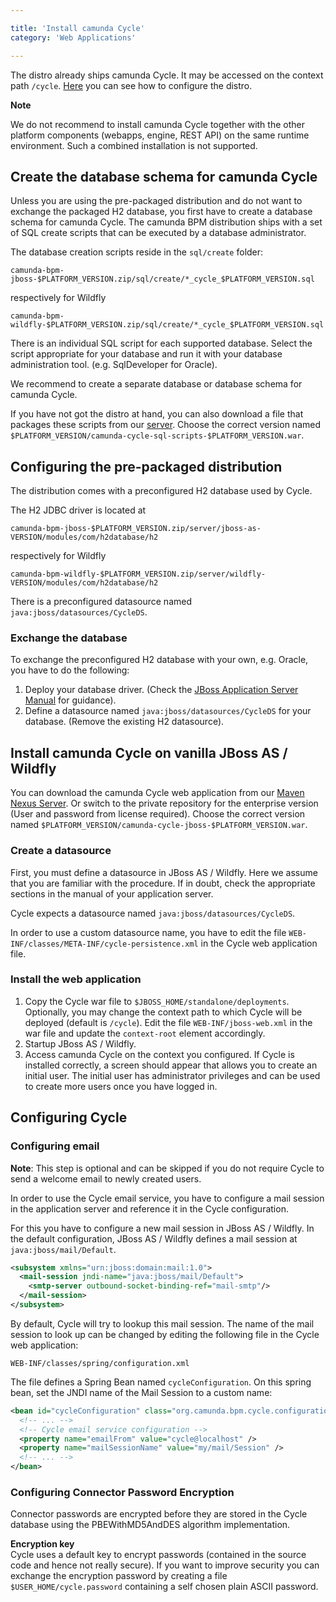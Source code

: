 ```yaml
---

title: 'Install camunda Cycle'
category: 'Web Applications'

---
```



The distro already ships camunda Cycle. It may be accessed on the context path `/cycle`. [Here](ref:#web-applications-install-camunda-cycle-configuring-the-pre-packaged-distribution) you can see how to configure the distro.</br>

<div class="alert alert-warning">
  <p><strong>Note</strong></p>
  <p>We do not recommend to install camunda Cycle together with the other platform components (webapps, engine, REST API) on the same runtime environment. Such a combined installation is not supported.</p>
</div>


## Create the database schema for camunda Cycle

Unless you are using the pre-packaged distribution and do not want to exchange the packaged H2 database, you first have to create a database schema for camunda Cycle.
The camunda BPM distribution ships with a set of SQL create scripts that can be executed by a database administrator.

The database creation scripts reside in the `sql/create` folder:

```
camunda-bpm-jboss-$PLATFORM_VERSION.zip/sql/create/*_cycle_$PLATFORM_VERSION.sql
```

respectively for Wildfly

```
camunda-bpm-wildfly-$PLATFORM_VERSION.zip/sql/create/*_cycle_$PLATFORM_VERSION.sql
```

There is an individual SQL script for each supported database. Select the script appropriate for your database and run it with your database administration tool. (e.g. SqlDeveloper for Oracle).

We recommend to create a separate database or database schema for camunda Cycle.

<div class="alert alert-info">
  If you have not got the distro at hand, you can also download a file that packages these
  scripts from our <a href = "https://app.camunda.com/nexus/content/groups/public/org/camunda/bpm/cycle/camunda-cycle-sql-scripts">server</a>.
  Choose the correct version named <code>$PLATFORM_VERSION/camunda-cycle-sql-scripts-$PLATFORM_VERSION.war</code>.
</div>


## Configuring the pre-packaged distribution

The distribution comes with a preconfigured H2 database used by Cycle.

The H2 JDBC driver is located at

```
camunda-bpm-jboss-$PLATFORM_VERSION.zip/server/jboss-as-VERSION/modules/com/h2database/h2
```

respectively for Wildfly

```
camunda-bpm-wildfly-$PLATFORM_VERSION.zip/server/wildfly-VERSION/modules/com/h2database/h2
```

There is a preconfigured datasource named `java:jboss/datasources/CycleDS`.

### Exchange the database

To exchange the preconfigured H2 database with your own, e.g. Oracle, you have to do the following:

1. Deploy your database driver. (Check the <a href = http://jbossas.jboss.org/docs/>JBoss Application Server Manual</a> for guidance).
2. Define a datasource named `java:jboss/datasources/CycleDS` for your database. (Remove the existing H2 datasource).


## Install camunda Cycle on vanilla JBoss AS / Wildfly

You can download the camunda Cycle web application from our [Maven Nexus Server](https://app.camunda.com/nexus/content/groups/public/org/camunda/bpm/cycle/camunda-cycle-jboss/).
Or switch to the private repository for the enterprise version (User and password from license required).
Choose the correct version named `$PLATFORM_VERSION/camunda-cycle-jboss-$PLATFORM_VERSION.war`.

### Create a datasource

First, you must define a datasource in JBoss AS / Wildfly. Here we assume that you are familiar with the procedure.
If in doubt, check the appropriate sections in the manual of your application server.

Cycle expects a datasource named `java:jboss/datasources/CycleDS`.

In order to use a custom datasource name, you have to edit the file `WEB-INF/classes/META-INF/cycle-persistence.xml` in the Cycle web application file.

### Install the web application

1.  Copy the Cycle war file to `$JBOSS_HOME/standalone/deployments`.
    Optionally, you may change the context path to which Cycle will be deployed (default is `/cycle`).
    Edit the file `WEB-INF/jboss-web.xml` in the war file and update the `context-root` element accordingly.
2.  Startup JBoss AS / Wildfly.
3.  Access camunda Cycle on the context you configured. If Cycle is installed correctly, a screen should appear that allows you to create an initial user.
    The initial user has administrator privileges and can be used to create more users once you have logged in.


## Configuring Cycle

### Configuring email

**Note**: This step is optional and can be skipped if you do not require Cycle to send a welcome email to newly created users.

In order to use the Cycle email service, you have to configure a mail session in the application server and reference it in the Cycle configuration.

For this you have to configure a new mail session in JBoss AS / Wildfly. In the default configuration, JBoss AS / Wildfly defines a mail session at `java:jboss/mail/Default`.

```xml
<subsystem xmlns="urn:jboss:domain:mail:1.0">
  <mail-session jndi-name="java:jboss/mail/Default">
    <smtp-server outbound-socket-binding-ref="mail-smtp"/>
  </mail-session>
</subsystem>
```

By default, Cycle will try to lookup this mail session.
The name of the mail session to look up can be changed by editing the following file in the Cycle web application:

```
WEB-INF/classes/spring/configuration.xml
```

The file defines a Spring Bean named `cycleConfiguration`. On this spring bean, set the JNDI name of the Mail Session to a custom name:

```xml
<bean id="cycleConfiguration" class="org.camunda.bpm.cycle.configuration.CycleConfiguration">
  <!-- ... -->
  <!-- Cycle email service configuration -->
  <property name="emailFrom" value="cycle@localhost" />
  <property name="mailSessionName" value="my/mail/Session" />
  <!-- ... -->
</bean>
```

### Configuring Connector Password Encryption

Connector passwords are encrypted before they are stored in the Cycle database using the PBEWithMD5AndDES algorithm implementation.
<div class="alert alert-info">
  <strong>Encryption key</strong>
  <br/>
  Cycle uses a default key to encrypt passwords (contained in the source code and hence not really secure).
  If you want to improve security you can exchange the encryption password by creating a file <code>$USER_HOME/cycle.password</code> containing a self chosen plain ASCII password.
</div>
